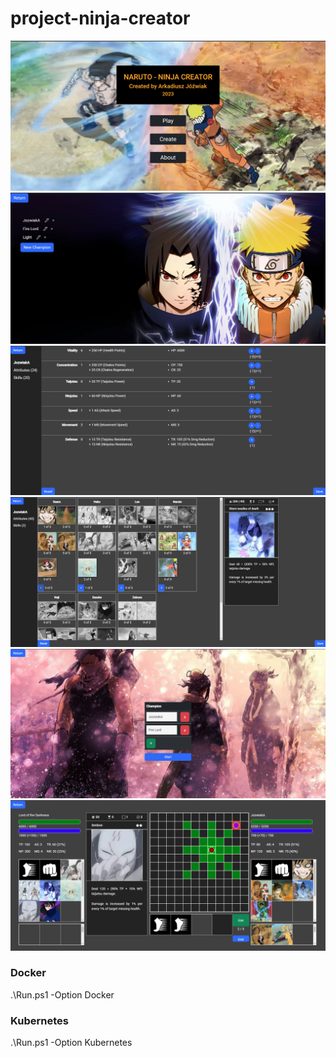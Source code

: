 # project-ninja-creator

![alt text](img_01.png)
![alt text](img_02.png)
![alt text](img_03.png)
![alt text](img_04.png)
![alt text](img_05.png)
![alt text](img_06.png)



### Docker
.\Run.ps1 -Option Docker

### Kubernetes
.\Run.ps1 -Option Kubernetes